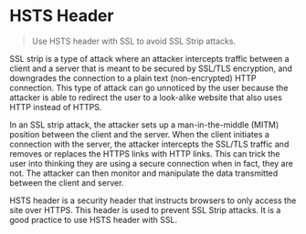 # HSTS Header

> Use HSTS header with SSL to avoid SSL Strip attacks.

SSL strip is a type of attack where an attacker intercepts traffic between a client and a server that is meant to be secured by SSL/TLS encryption, and downgrades the connection to a plain text (non-encrypted) HTTP connection. This type of attack can go unnoticed by the user because the attacker is able to redirect the user to a look-alike website that also uses HTTP instead of HTTPS.

In an SSL strip attack, the attacker sets up a man-in-the-middle (MITM) position between the client and the server. When the client initiates a connection with the server, the attacker intercepts the SSL/TLS traffic and removes or replaces the HTTPS links with HTTP links. This can trick the user into thinking they are using a secure connection when in fact, they are not. The attacker can then monitor and manipulate the data transmitted between the client and server.

HSTS header is a security header that instructs browsers to only access the site over HTTPS. This header is used to prevent SSL Strip attacks. It is a good practice to use HSTS header with SSL.